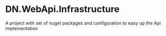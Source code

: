 # DN.WebApi.Infrastructure
A project with set of nuget packages and configuration to easy up the Api implementation
